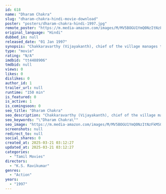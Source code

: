 ```yaml
---
id: 618
name: "Dharam Chakra"
slug: "dharam-chakra-hindi-movie-download"
poster: "posters/dharam-chakra-hindi-1997.jpg"
remote_poster: "https://m.media-amazon.com/images/M/MV5BOGU1YmQ0NzItNzFkMS00ZWY5LTk3Y2MtYjFiZjhjMmJjMGJiXkEyXkFqcGdeQXVyOTk3NTc2MzE@._V1_SX300.jpg"
original_language: "Hindi"
dubbed_in: null
released_date: "01 Jan 1997"
synopsis: "Chakkaravarthy (Vijayakanth), chief of the village manages the problems that endures the villagers. Her past is marked by Vijayalakshmi (Deepti Bhatnagar), that she was in love with him. Arumugam (B. H. Tharun Kumar), a jealous en..."
type: "movie"
rating: "N/A"
imdbid: "tt4488906"
tmdbid: null
views: 0
likes: 0
dislikes: 0
author_id: 1
trailer_url: null
runtime: "150 min"
is_featured: 0
is_active: 1
is_comingsoon: 0
seo_title: "Dharam Chakra"
seo_description: "Chakkaravarthy (Vijayakanth), chief of the village manages the problems that endures the villagers. Her past is marked by Vijayalakshmi (Deepti Bhatnagar), that she was in love with him. Arumugam (B. H. Tharun Kumar), a jealous en..."
seo_keywords: "\"Dharam Chakra\""
seo_image: "https://m.media-amazon.com/images/M/MV5BOGU1YmQ0NzItNzFkMS00ZWY5LTk3Y2MtYjFiZjhjMmJjMGJiXkEyXkFqcGdeQXVyOTk3NTc2MzE@._V1_SX300.jpg"
screenshots: null
redirect_to: null
social_shares: 0
created_at: 2025-03-21 03:12:27
updated_at: 2025-03-21 03:12:27
categories:
  - "Tamil Movies"
directors:
  - "K.S. Ravikumar"
genres:
  - "Action"
years:
  - "1997"
---
```

